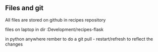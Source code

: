 ## Files and git

All files are stored on github in recipes repository

files on laptop in dir :Development/recipes-flask

in python anywhere rember to do a git pull - restart/refresh to reflect the changes

